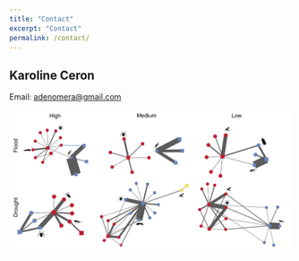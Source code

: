 ```yaml
---
title: "Contact"
excerpt: "Contact"
permalink: /contact/
---
```


## Karoline Ceron
Email: <adenomera@gmail.com>


![prancha](Prancha.jpg)

